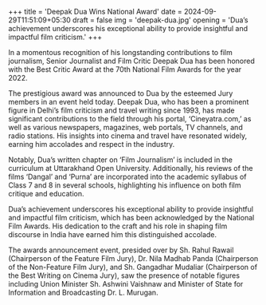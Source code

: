 +++
title = 'Deepak Dua Wins National Award'
date = 2024-09-29T11:51:09+05:30
draft = false
img = 'deepak-dua.jpg'
opening = 'Dua’s achievement underscores his exceptional ability to provide insightful and impactful film criticism.'
+++

In a momentous recognition of his longstanding contributions to film journalism, Senior Journalist and Film Critic Deepak Dua has been honored with the Best Critic Award at the 70th National Film Awards for the year 2022.

The prestigious award was announced to Dua by the esteemed Jury members in an event held today. Deepak Dua, who has been a prominent figure in Delhi’s film criticism and travel writing since 1993, has made significant contributions to the field through his portal, ‘Cineyatra.com,’ as well as various newspapers, magazines, web portals, TV channels, and radio stations. His insights into cinema and travel have resonated widely, earning him accolades and respect in the industry.

Notably, Dua’s written chapter on ‘Film Journalism’ is included in the curriculum at Uttarakhand Open University. Additionally, his reviews of the films ‘Dangal’ and ‘Purna’ are incorporated into the academic syllabus of Class 7 and 8 in several schools, highlighting his influence on both film critique and education.

Dua’s achievement underscores his exceptional ability to provide insightful and impactful film criticism, which has been acknowledged by the National Film Awards. His dedication to the craft and his role in shaping film discourse in India have earned him this distinguished accolade.

The awards announcement event, presided over by Sh. Rahul Rawail (Chairperson of the Feature Film Jury), Dr. Nila Madhab Panda (Chairperson of the Non-Feature Film Jury), and Sh. Gangadhar Mudaliar (Chairperson of the Best Writing on Cinema Jury), saw the presence of notable figures including Union Minister Sh. Ashwini Vaishnaw and Minister of State for Information and Broadcasting Dr. L. Murugan.
